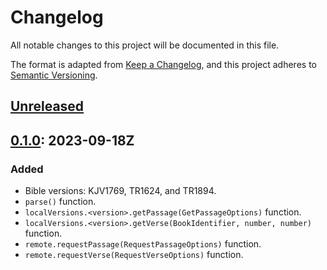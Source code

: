# Changelog

All notable changes to this project will be documented in this file.

The format is adapted from [Keep a Changelog](https://keepachangelog.com/en/1.1.0/),
and this project adheres to [Semantic Versioning](https://semver.org/spec/v2.0.0.html).

## [Unreleased]

## [0.1.0]: 2023-09-18Z

### Added

- Bible versions: KJV1769, TR1624, and TR1894.
- `parse()` function.
- `localVersions.<version>.getPassage(GetPassageOptions)` function.
- `localVersions.<version>.getVerse(BookIdentifier, number, number)` function.
- `remote.requestPassage(RequestPassageOptions)` function.
- `remote.requestVerse(RequestVerseOptions)` function.

[unreleased]: https://github.com/gimjb/bible-api-local/compare/latest...HEAD
[0.1.0]: https://github.com/gimjb/bible-api-local/compare/v0.0.0...v0.1.0
